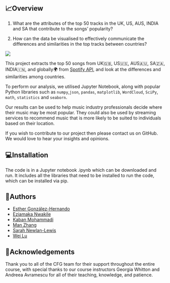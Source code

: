 ## 📈Overview

1. What are the attributes of the top 50 tracks in the UK, US, AUS, INDIA and SA that contribute to the songs’ popularity? 

2. How can the data be visualised to effectively communicate the differences and similarities in the top tracks between countries?


<img src = 'https://www.freepnglogos.com/uploads/spotify-logo-png/spotify-icon-marilyn-scott-0.png'>

This project extracts the top 50 songs from UK🇬🇧, US🇺🇸, AUS🇦🇺, SA🇿🇦, INDIA🇮🇳, and globally🌍 from [Spotify API](https://api.spotify.com/v1/), and look at the differences and similarities among countries.

To perform our analysis, we utilised Jupyter Notebook, along with popular Python libraries such as `numpy`,`json`, `pandas`, `matplotlib`, `WordCloud`, `SciPy`, `math`, `statistics` and `seaborn`. 

Our results can be used to help music industry professionals decide where their music may be most popular. They could also be used by streaming services to recommend music that is more likely to be suited to individuals based on their location. 

If you wish to contribute to our project then please contact us on GitHub. We would love to hear your insights and opinions. 


## 💻Installation

The code is in a Jupyter notebook .ipynb which can be downloaded and run. It includes all the libraries that need to be installed to run the code, which can be installed via pip. 


## 🌟Authors

- [Esther González-Hernando](https://github.com/esthergonzalez4)
- [Eziamaka Nwakile](https://github.com/EziamakaNwakile/EziamakaNwakile)
- [Kaban Mohammadi](https://github.com/KabanMo)
- [Man Zhang](https://github.com/margogo12)
- [Sarah Newlan-Lewis](https://github.com/SarahNewlanLewis)
- [Wei Lu](https://github.com/eviii-in-reed)


## 💜Acknowledgements

Thank you to all of the CFG team for their support throughout the entire course, with special thanks to our course instructors Georgia Whitton and Andreea Avramescu for all of their teaching, knowledge, and patience. 
